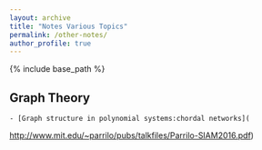 ```yaml
---
layout: archive
title: "Notes Various Topics"
permalink: /other-notes/
author_profile: true
---
```


{% include base_path %}

## Graph Theory
	- [Graph structure in polynomial systems:chordal networks](
http://www.mit.edu/~parrilo/pubs/talkfiles/Parrilo-SIAM2016.pdf)


